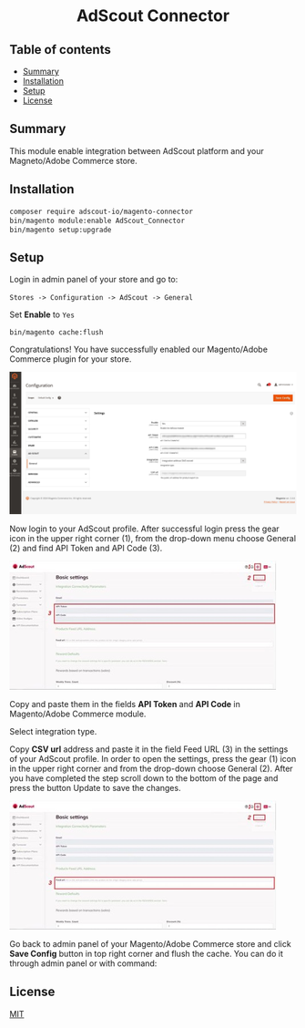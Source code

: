 <h1 align="center">AdScout Connector</h1> 

## Table of contents

- [Summary](#summary)
- [Installation](#installation)
- [Setup](#setup)
- [License](#license)

## Summary

This module enable integration between AdScout platform and your Magneto/Adobe Commerce store.

## Installation

```
composer require adscout-io/magento-connector
bin/magento module:enable AdScout_Connector
bin/magento setup:upgrade
```

## Setup

Login in admin panel of your store and go to:

`Stores -> Configuration -> AdScout -> General`

Set **Enable** to `Yes`

```
bin/magento cache:flush
```

Congratulations! You have successfully enabled our Magento/Adobe Commerce plugin for your store.

![Setup](https://raw.githubusercontent.com/adscout-io/magento-connector/master/docs/adscout-settings-demo-2024-05-29.jpg)

Now login to your AdScout profile. After successful login press the gear icon in the upper right corner (1), from the
drop-down menu choose General (2) and find API Token and API Code (3).

![Setup](https://raw.githubusercontent.com/adscout-io/magento-connector/master/docs/adscout-settings-keys.jpg)

Copy and paste them in the fields **API Token** and **API Code** in Magento/Adobe Commerce module.

Select integration type.

Copy **CSV url** address and paste it in the field Feed URL (3) in the settings of your AdScout profile. In order to
open the settings, press the gear (1) icon in the upper right corner and from the drop-down choose General (2). After
you have completed the step scroll down to the bottom of the page and press the button Update to save the changes.

![Setup](https://raw.githubusercontent.com/adscout-io/magento-connector/master/docs/adscout-settings-feed-url.jpg)

Go back to admin panel of your Magento/Adobe Commerce store and click **Save Config** button in top right corner and
flush the cache. You can do it through admin panel or with command:

## License

[MIT](https://opensource.org/licenses/MIT)
